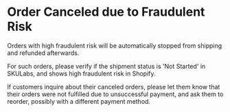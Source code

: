 # Order Canceled due to Fraudulent Risk
Orders with high fraudulent risk will be automatically stopped from shipping and refunded afterwards.  
  
For such orders, please verify if the shipment status is 'Not Started' in SKULabs, and shows high fraudulent risk in Shopify.  
  
If customers inquire about their canceled orders, please let them know that their orders were not fulfilled due to unsuccessful payment, and ask them to reorder, possibly with a different payment method.
